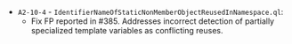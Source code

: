 - `A2-10-4` - `IdentifierNameOfStaticNonMemberObjectReusedInNamespace.ql`:
    - Fix FP reported in #385. Addresses incorrect detection of partially specialized template variables as conflicting reuses.